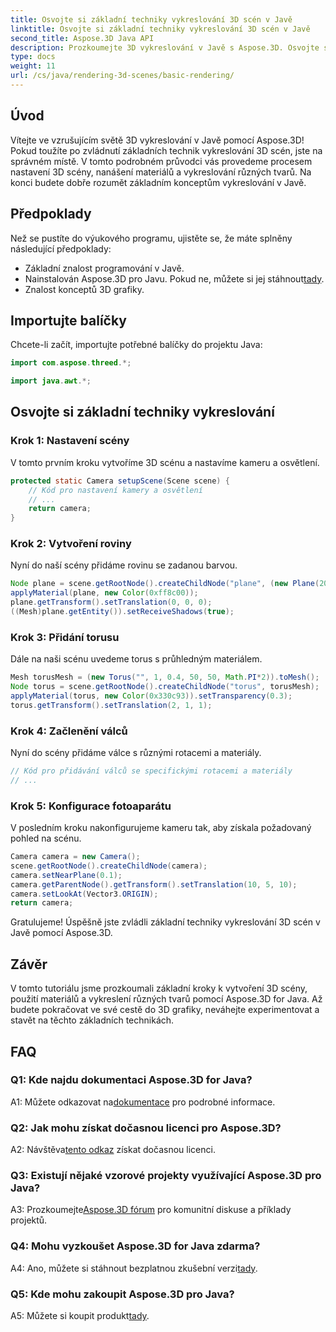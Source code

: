 ```yaml
---
title: Osvojte si základní techniky vykreslování 3D scén v Javě
linktitle: Osvojte si základní techniky vykreslování 3D scén v Javě
second_title: Aspose.3D Java API
description: Prozkoumejte 3D vykreslování v Javě s Aspose.3D. Osvojte si základní techniky, nastavujte scény a bez problémů vykreslujte tvary. Zvyšte své znalosti programování v Javě ve 3D grafice.
type: docs
weight: 11
url: /cs/java/rendering-3d-scenes/basic-rendering/
---
```

## Úvod

Vítejte ve vzrušujícím světě 3D vykreslování v Javě pomocí Aspose.3D! Pokud toužíte po zvládnutí základních technik vykreslování 3D scén, jste na správném místě. V tomto podrobném průvodci vás provedeme procesem nastavení 3D scény, nanášení materiálů a vykreslování různých tvarů. Na konci budete dobře rozumět základním konceptům vykreslování v Javě.

## Předpoklady

Než se pustíte do výukového programu, ujistěte se, že máte splněny následující předpoklady:

- Základní znalost programování v Javě.
-  Nainstalován Aspose.3D pro Javu. Pokud ne, můžete si jej stáhnout[tady](https://releases.aspose.com/3d/java/).
- Znalost konceptů 3D grafiky.

## Importujte balíčky

Chcete-li začít, importujte potřebné balíčky do projektu Java:

```java
import com.aspose.threed.*;

import java.awt.*;
```

## Osvojte si základní techniky vykreslování

### Krok 1: Nastavení scény

V tomto prvním kroku vytvoříme 3D scénu a nastavíme kameru a osvětlení.

```java
protected static Camera setupScene(Scene scene) {
    // Kód pro nastavení kamery a osvětlení
    // ...
    return camera;
}
```

### Krok 2: Vytvoření roviny

Nyní do naší scény přidáme rovinu se zadanou barvou.

```java
Node plane = scene.getRootNode().createChildNode("plane", (new Plane(20, 20)).toMesh());
applyMaterial(plane, new Color(0xff8c00));
plane.getTransform().setTranslation(0, 0, 0);
((Mesh)plane.getEntity()).setReceiveShadows(true);
```

### Krok 3: Přidání torusu

Dále na naši scénu uvedeme torus s průhledným materiálem.

```java
Mesh torusMesh = (new Torus("", 1, 0.4, 50, 50, Math.PI*2)).toMesh();
Node torus = scene.getRootNode().createChildNode("torus", torusMesh);
applyMaterial(torus, new Color(0x330c93)).setTransparency(0.3);
torus.getTransform().setTranslation(2, 1, 1);
```

### Krok 4: Začlenění válců

Nyní do scény přidáme válce s různými rotacemi a materiály.

```java
// Kód pro přidávání válců se specifickými rotacemi a materiály
// ...
```

### Krok 5: Konfigurace fotoaparátu

V posledním kroku nakonfigurujeme kameru tak, aby získala požadovaný pohled na scénu.

```java
Camera camera = new Camera();
scene.getRootNode().createChildNode(camera);
camera.setNearPlane(0.1);
camera.getParentNode().getTransform().setTranslation(10, 5, 10);
camera.setLookAt(Vector3.ORIGIN);
return camera;
```

Gratulujeme! Úspěšně jste zvládli základní techniky vykreslování 3D scén v Javě pomocí Aspose.3D.

## Závěr

V tomto tutoriálu jsme prozkoumali základní kroky k vytvoření 3D scény, použití materiálů a vykreslení různých tvarů pomocí Aspose.3D for Java. Až budete pokračovat ve své cestě do 3D grafiky, neváhejte experimentovat a stavět na těchto základních technikách.

## FAQ

### Q1: Kde najdu dokumentaci Aspose.3D for Java?

 A1: Můžete odkazovat na[dokumentace](https://reference.aspose.com/3d/java/) pro podrobné informace.

### Q2: Jak mohu získat dočasnou licenci pro Aspose.3D?

 A2: Návštěva[tento odkaz](https://purchase.aspose.com/temporary-license/) získat dočasnou licenci.

### Q3: Existují nějaké vzorové projekty využívající Aspose.3D pro Java?

 A3: Prozkoumejte[Aspose.3D fórum](https://forum.aspose.com/c/3d/18) pro komunitní diskuse a příklady projektů.

### Q4: Mohu vyzkoušet Aspose.3D for Java zdarma?

 A4: Ano, můžete si stáhnout bezplatnou zkušební verzi[tady](https://releases.aspose.com/).

### Q5: Kde mohu zakoupit Aspose.3D pro Java?

 A5: Můžete si koupit produkt[tady](https://purchase.aspose.com/buy).